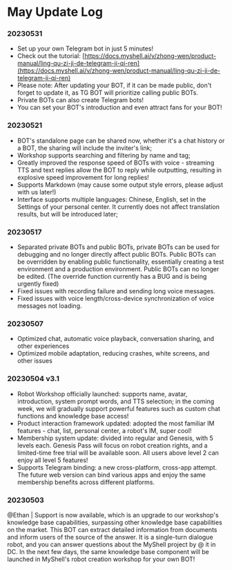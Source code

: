 # May Update Log

### 20230531

* Set up your own Telegram bot in just 5 minutes!
* Check out the tutorial: [https://docs.myshell.ai/v/zhong-wen/product-manual/ling-qu-zi-ji-de-telegram-ji-qi-ren](https://docs.myshell.ai/v/zhong-wen/product-manual/ling-qu-zi-ji-de-telegram-ji-qi-ren)
* Please note: After updating your BOT, if it can be made public, don't forget to update it, as TG BOT will prioritize calling public BOTs.
* Private BOTs can also create Telegram bots!
* You can set your BOT's introduction and even attract fans for your BOT!

### 20230521

* BOT's standalone page can be shared now, whether it's a chat history or a BOT, the sharing will include the inviter's link;
* Workshop supports searching and filtering by name and tag;
* Greatly improved the response speed of BOTs with voice - streaming TTS and text replies allow the BOT to reply while outputting, resulting in explosive speed improvement for long replies!
* Supports Markdown (may cause some output style errors, please adjust with us later!)
* Interface supports multiple languages: Chinese, English, set in the Settings of your personal center. It currently does not affect translation results, but will be introduced later;

### 20230517

* Separated private BOTs and public BOTs, private BOTs can be used for debugging and no longer directly affect public BOTs. Public BOTs can be overridden by enabling public functionality, essentially creating a test environment and a production environment. Public BOTs can no longer be edited. (The override function currently has a BUG and is being urgently fixed)
* Fixed issues with recording failure and sending long voice messages.
* Fixed issues with voice length/cross-device synchronization of voice messages not loading.

### 20230507

* Optimized chat, automatic voice playback, conversation sharing, and other experiences
* Optimized mobile adaptation, reducing crashes, white screens, and other issues

### 20230504 v3.1&#x20;

* Robot Workshop officially launched: supports name, avatar, introduction, system prompt words, and TTS selection; in the coming week, we will gradually support powerful features such as custom chat functions and knowledge base access!
* Product interaction framework updated: adopted the most familiar IM features - chat, list, personal center, a robot's IM, super cool!
* Membership system update: divided into regular and Genesis, with 5 levels each. Genesis Pass will focus on robot creation rights, and a limited-time free trial will be available soon. All users above level 2 can enjoy all level 5 features!
* Supports Telegram binding: a new cross-platform, cross-app attempt. The future web version can bind various apps and enjoy the same membership benefits across different platforms.

### 20230503&#x20;

@Ethan | Support is now available, which is an upgrade to our workshop's knowledge base capabilities, surpassing other knowledge base capabilities on the market. This BOT can extract detailed information from documents and inform users of the source of the answer. It is a single-turn dialogue robot, and you can answer questions about the MyShell project by @ it in DC. In the next few days, the same knowledge base component will be launched in MyShell's robot creation workshop for your own BOT!